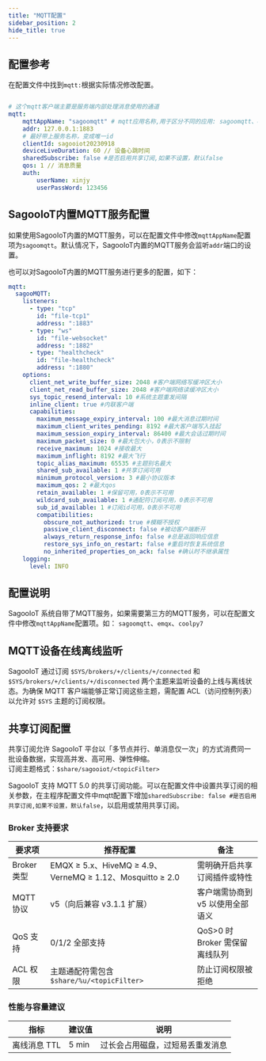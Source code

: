 ```yaml
---
title: "MQTT配置"
sidebar_position: 2
hide_title: true
---
```


## 配置参考

在配置文件中找到`mqtt:`根据实际情况修改配置。

```yaml

# 这个mqtt客户端主要是服务端内部处理消息使用的通道
mqtt:
    mqttAppName: "sagoomqtt" # mqtt应用名称,用于区分不同的应用: sagoomqtt、emqx、coolpy7
    addr: 127.0.0.1:1883
    # 最好带上服务名称，变成唯一id
    clientId: sagooiot20230918
    deviceLiveDuration: 60 // 设备心跳时间
    sharedSubscribe: false #是否启用共享订阅,如果不设置，默认false
    qos: 1 // 消息质量
    auth:
        userName: xinjy
        userPassWord: 123456
```

## SagooIoT内置MQTT服务配置

如果使用SagooIoT内置的MQTT服务，可以在配置文件中修改`mqttAppName`配置项为`sagoomqtt`。默认情况下，SagooIoT内置的MQTT服务会监听`addr`端口的设置。

也可以对SagooIoT内置的MQTT服务进行更多的配置，如下：

```yaml
mqtt:
  sagooMQTT:
    listeners:
      - type: "tcp"
        id: "file-tcp1"
        address: ":1883"
      - type: "ws"
        id: "file-websocket"
        address: ":1882"
      - type: "healthcheck"
        id: "file-healthcheck"
        address: ":1880"
    options:
      client_net_write_buffer_size: 2048 #客户端网络写缓冲区大小
      client_net_read_buffer_size: 2048 #客户端网络读缓冲区大小
      sys_topic_resend_interval: 10 #系统主题重发间隔
      inline_client: true #内联客户端
      capabilities:
        maximum_message_expiry_interval: 100 #最大消息过期时间
        maximum_client_writes_pending: 8192 #最大客户端写入挂起
        maximum_session_expiry_interval: 86400 #最大会话过期时间
        maximum_packet_size: 0 #最大包大小，0表示不限制
        receive_maximum: 1024 #接收最大
        maximum_inflight: 8192 #最大飞行
        topic_alias_maximum: 65535 #主题别名最大
        shared_sub_available: 1 #共享订阅可用
        minimum_protocol_version: 3 #最小协议版本
        maximum_qos: 2 #最大qos
        retain_available: 1 #保留可用，0表示不可用
        wildcard_sub_available: 1 #通配符订阅可用，0表示不可用
        sub_id_available: 1 #订阅id可用，0表示不可用
        compatibilities:
          obscure_not_authorized: true #模糊不授权
          passive_client_disconnect: false #被动客户端断开
          always_return_response_info: false #总是返回响应信息
          restore_sys_info_on_restart: false #重启时恢复系统信息
          no_inherited_properties_on_ack: false #确认时不继承属性
    logging:
      level: INFO

```

## 配置说明

SagooIoT 系统自带了MQTT服务，如果需要第三方的MQTT服务，可以在配置文件中修改`mqttAppName`配置项。如： `sagoomqtt`、`emqx`、`coolpy7`


## MQTT设备在线离线监听

SagooIoT 通过订阅 `$SYS/brokers/+/clients/+/connected` 和 `$SYS/brokers/+/clients/+/disconnected` 两个主题来监听设备的上线与离线状态。为确保 MQTT 客户端能够正常订阅这些主题，需配置 ACL（访问控制列表）以允许对 `$SYS` 主题的订阅权限。


## 共享订阅配置
共享订阅允许 SagooIoT 平台以「多节点并行、单消息仅一次」的方式消费同一批设备数据，实现高并发、高可用、弹性伸缩。  
订阅主题格式：`$share/sagooiot/<topicFilter>`  

SagooIoT 支持 MQTT 5.0 的共享订阅功能。可以在配置文件中设置共享订阅的相关参数，在主程序配置文件中mqtt配置下增加`sharedSubscribe: false #是否启用共享订阅,如果不设置，默认false`，以启用或禁用共享订阅。

### Broker 支持要求
| 要求项 | 推荐配置 | 备注 |
|---|---|---|
| Broker 类型 | EMQX ≥ 5.x、HiveMQ ≥ 4.9、VerneMQ ≥ 1.12、Mosquitto ≥ 2.0 | 需明确开启共享订阅插件或特性 |
| MQTT 协议 | v5（向后兼容 v3.1.1 扩展） | 客户端需协商到 v5 以使用全部语义 |
| QoS 支持 | 0/1/2 全部支持 | QoS>0 时 Broker 需保留离线队列 |
| ACL 权限 | 主题通配符需包含 `$share/%u/<topicFilter>` | 防止订阅权限被拒绝 |


### 性能与容量建议
| 指标 | 建议值 | 说明 |
|---|---|---|
| 离线消息 TTL | 5 min | 过长会占用磁盘，过短易丢重发消息 |

